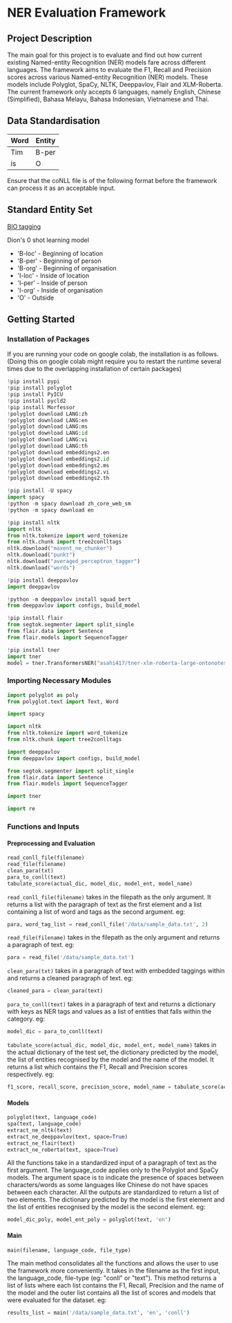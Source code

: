 # NER Evaluation Framework

## Project Description

The main goal for this project is to evaluate and find out how current existing Named-entity Recognition (NER) models fare across different languages. The framework aims to evaluate the F1, Recall and Precision scores across various Named-entity Recognition (NER) models. These models include Polyglot, SpaCy, NLTK, Deeppavlov, Flair and XLM-Roberta. The current framework only accepts 6 languages, namely English, Chinese (Simplified), Bahasa Melayu, Bahasa Indonesian, Vietnamese and Thai.

## Data Standardisation

| Word | Entity |
|----|----|
| Tim | B-per | 
| is | O |

Ensure that the coNLL file is of the following format before the framework can process it as an acceptable input.

## Standard Entity Set
[BIO tagging](https://medium.com/analytics-vidhya/bio-tagged-text-to-original-text-99b05da6664)

Dion's 0 shot learning model
* 'B-loc' - Beginning of location
* 'B-per' - Beginning of person
* 'B-org' - Beginning of organisation
* 'I-loc' - Inside of location
* 'I-per' - Inside of person
* 'I-org' - Inside of organisation
* 'O' - Outside

## Getting Started

### Installation of Packages
If you are running your code on google colab, the installation is as follows.
(Doing this on google colab might require you to restart the runtime several times due to the overlapping installation of certain packages)
```python
!pip install pypi
!pip install polyglot
!pip install PyICU
!pip install pycld2
!pip install Morfessor
!polyglot download LANG:zh
!polyglot download LANG:en
!polyglot download LANG:ms
!polyglot download LANG:id
!polyglot download LANG:vi
!polyglot download LANG:th
!polyglot download embeddings2.en
!polyglot download embeddings2.id
!polyglot download embeddings2.ms
!polyglot download embeddings2.vi
!polyglot download embeddings2.th

!pip install -U spacy
import spacy
!python -m spacy download zh_core_web_sm
!python -m spacy download en

!pip install nltk
import nltk
from nltk.tokenize import word_tokenize
from nltk.chunk import tree2conlltags
nltk.download("maxent_ne_chunker")
nltk.download("punkt")
nltk.download("averaged_perceptron_tagger")
nltk.download("words")

!pip install deeppavlov
import deeppavlov

!python -m deeppavlov install squad_bert
from deeppavlov import configs, build_model

!pip install flair
from segtok.segmenter import split_single
from flair.data import Sentence
from flair.models import SequenceTagger

!pip install tner
import tner
model = tner.TransformersNER("asahi417/tner-xlm-roberta-large-ontonotes5")
```

### Importing Necessary Modules

```python
import polyglot as poly
from polyglot.text import Text, Word

import spacy

import nltk
from nltk.tokenize import word_tokenize
from nltk.chunk import tree2conlltags

import deeppavlov
from deeppavlov import configs, build_model

from segtok.segmenter import split_single
from flair.data import Sentence
from flair.models import SequenceTagger

import tner

import re
```
### Functions and Inputs

#### Preprocessing and Evaluation
```python
read_conll_file(filename)
read_file(filename)
clean_para(txt)
para_to_conll(text)
tabulate_score(actual_dic, model_dic, model_ent, model_name)
```

```read_conll_file(filename)``` takes in the filepath as the only argument. It returns a list with the paragraph of text as the first element and a list containing a list of word and tags as the second argument. eg: 
```python 
para, word_tag_list = read_conll_file('/data/sample_data.txt', 2)
```

```read_file(filename)``` takes in the filepath as the only argument and returns a paragraph of text. eg: 
```python 
para = read_file('/data/sample_data.txt')
```

```clean_para(txt)``` takes in a paragraph of text with embedded taggings within and returns a cleaned paragraph of text. eg: 
```python 
cleaned_para = clean_para(text)
```

```para_to_conll(text)``` takes in a paragraph of text and returns a dictionary with keys as NER tags and values as a list of entities that falls within the category. eg: 
```python 
model_dic = para_to_conll(text)
```

```tabulate_score(actual_dic, model_dic, model_ent, model_name)``` takes in the actual dictionary of the test set, the dictionary predicted by the model, the list of entities recognised by the model and the name of the model. It returns a list which contains the F1, Recall and Precision scores respectively. eg: 
```python
f1_score, recall_score, precision_score, model_name = tabulate_score(actual_dic, model_dic_polyglot, model_ent_polyglot, "Polyglot")
```

#### Models
```python
polyglot(text, language_code)
spa(text, language_code)
extract_ne_nltk(text)
extract_ne_deeppavlov(text, space=True)
extract_ne_flair(text)
extract_ne_roberta(text, space=True)
```

All the functions take in a standardized input of a paragraph of text as the first argument. The language_code applies only to the Polyglot and SpaCy models. The argument space is to indicate the presence of spaces between characters/words as some languages like Chinese do not have spaces between each character. All the outputs are standardized to return a list of two elements. The dictionary predicted by the model is the first element and the list of entities recognised by the model is the second element. eg: 
```python 
model_dic_poly, model_ent_poly = polyglot(text, 'en')
```

#### Main
```python
main(filename, language_code, file_type)
```

The main method consolidates all the functions and allows the user to use the framework more conveniently. It takes in the filename as the first input, the language_code, file-type (eg: "conll" or "text"). This method returns a list of lists where each list contains the F1, Recall, Precision and the name of the model and the outer list contains all the list of scores and models that were evaluated for the dataset. eg: 
```python 
results_list = main('/data/sample_data.txt', 'en', 'conll')
```
